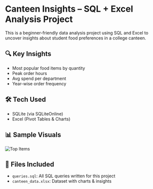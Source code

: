 # Canteen Insights – SQL + Excel Analysis Project

This is a beginner-friendly data analysis project using SQL and Excel to uncover insights about student food preferences in a college canteen.

## 🔍 Key Insights
- Most popular food items by quantity
- Peak order hours
- Avg spend per department
- Year-wise order frequency

## 🛠 Tech Used
- SQLite (via SQLiteOnline)
- Excel (Pivot Tables & Charts)

## 📊 Sample Visuals
![Top Items](screenshots/top_items_chart.png)

## 📁 Files Included
- `queries.sql`: All SQL queries written for this project
- `canteen_data.xlsx`: Dataset with charts & insights

